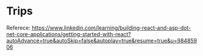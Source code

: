 # Trips
Referece: https://www.linkedin.com/learning/building-react-and-asp-dot-net-core-applications/getting-started-with-react?autoAdvance=true&autoSkip=false&autoplay=true&resume=true&u=98485906
